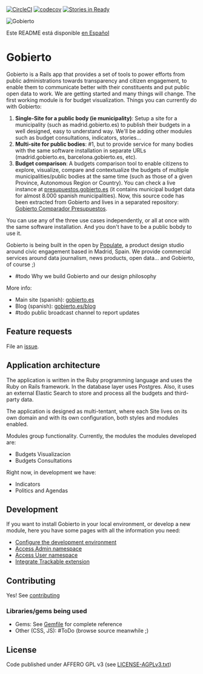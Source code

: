 [![CircleCI](https://circleci.com/gh/PopulateTools/gobierto-dev.svg?style=svg)](https://circleci.com/gh/PopulateTools/gobierto-dev)
[![codecov](https://img.shields.io/codecov/c/github/PopulateTools/gobierto-dev.svg)](https://codecov.io/gh/PopulateTools/gobierto-dev)
[![Stories in Ready](https://badge.waffle.io/PopulateTools/gobierto-dev.svg?label=ready&title=Ready)](http://waffle.io/PopulateTools/gobierto-dev)

![Gobierto](https://gobierto.es/assets/logo_gobierto.png)

Este README está disponible [en Español](README.md)

# Gobierto

Gobierto is a Rails app that provides a set of tools to power efforts from public administrations towards transparency and citizen engagement, to enable them to communicate better with their constituents and put public open data to work. We are getting started and many things will change. The first working module is for budget visualization. Things you can currently do with Gobierto:

1. **Single-Site for a public body (ie municipality)**: Setup a site for a municipality (such as madrid.gobierto.es) to publish their budgets in a well designed, easy to understand way. We'll be adding other modules such as budget consultations, indicators, stories...
2. **Multi-site for public bodies**: #1, but to provide service for many bodies with the same software installation in separate URLs (madrid.gobierto.es, barcelona.gobierto.es, etc). 
3. **Budget comparison**: A budgets comparison tool to enable citizens to explore, visualize, compare and contextualize the budgets of multiple municipalities/public bodies at the same time (such as those of a given Province, Autonomous Region or Country). You can check a live instance at [presupuestos.gobierto.es](http://presupuestos.gobierto.es) (it contains municipal budget data for almost 8.000 spanish municipalities). Now, this source code has been extracted from Gobierto and lives in a separated repository: [Gobierto Comparador Presupuestos](https://github.com/PopulateTools/gobierto-comparador-presupuestos).


You can use any of the three use cases independently, or all at once with the same software installation. And you don't have to be a public bobdy to use it. 

Gobierto is being built in the open by [Populate](http://populate.tools), a product design studio around civic engagement based in Madrid, Spain. We provide commercial services around data journalism, news products, open data... and Gobierto, of course ;) 

* #todo Why we build Gobierto and our design philosophy

More info: 

* Main site (spanish): [gobierto.es](http://gobierto.es)
* Blog (spanish): [gobierto.es/blog](http://gobierto.es/blog)
* #todo public broadcast channel to report updates

## Feature requests

File an [issue](https://github.com/PopulateTools/gobierto/issues). 

## Application architecture

The application is written in the Ruby programming language and uses the Ruby on Rails framework. In the database layer uses Postgres. Also, it uses an external Elastic Search to store and process all the budgets and third-party data.

The application is designed as multi-tentant, where each Site lives on its own domain and with its own configuration, both styles and modules enabled.

Modules group functionality. Currently, the modules the modules developed are:

- Budgets Visualizacion
- Budgets Consultations

Right now, in development we have:

- Indicators
- Politics and Agendas

## Development

If you want to install Gobierto in your local environment, or develop a new module, here you have some pages with all the information you need:

- [Configure the development environment](docs/development-environment.md)
- [Access Admin namespace](docs/admin-namespace.md)
- [Access User namespace](docs/user-namespace.md)
- [Integrate Trackable extension](docs/trackable-extension.md)

## Contributing

Yes! See [contributing](https://github.com/PopulateTools/gobierto/blob/master/CONTRIBUTING_EN.md)

### Libraries/gems being used

* Gems: See [Gemfile](https://github.com/PopulateTools/gobierto/blob/master/Gemfile) for complete reference
* Other (CSS, JS): #ToDo (browse source meanwhile ;)

## License

Code published under AFFERO GPL v3 (see [LICENSE-AGPLv3.txt](https://github.com/PopulateTools/gobierto/blob/master/LICENSE-AGPLv3.txt))
